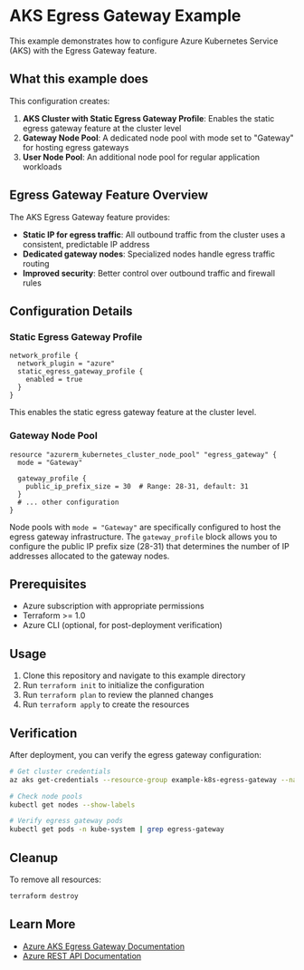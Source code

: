 # AKS Egress Gateway Example

This example demonstrates how to configure Azure Kubernetes Service (AKS) with the Egress Gateway feature.

## What this example does

This configuration creates:

1. **AKS Cluster with Static Egress Gateway Profile**: Enables the static egress gateway feature at the cluster level
2. **Gateway Node Pool**: A dedicated node pool with mode set to "Gateway" for hosting egress gateways
3. **User Node Pool**: An additional node pool for regular application workloads

## Egress Gateway Feature Overview

The AKS Egress Gateway feature provides:

- **Static IP for egress traffic**: All outbound traffic from the cluster uses a consistent, predictable IP address
- **Dedicated gateway nodes**: Specialized nodes handle egress traffic routing
- **Improved security**: Better control over outbound traffic and firewall rules

## Configuration Details

### Static Egress Gateway Profile

```hcl
network_profile {
  network_plugin = "azure"
  static_egress_gateway_profile {
    enabled = true
  }
}
```

This enables the static egress gateway feature at the cluster level.

### Gateway Node Pool

```hcl
resource "azurerm_kubernetes_cluster_node_pool" "egress_gateway" {
  mode = "Gateway"

  gateway_profile {
    public_ip_prefix_size = 30  # Range: 28-31, default: 31
  }
  # ... other configuration
}
```

Node pools with `mode = "Gateway"` are specifically configured to host the egress gateway infrastructure. The `gateway_profile` block allows you to configure the public IP prefix size (28-31) that determines the number of IP addresses allocated to the gateway nodes.

## Prerequisites

- Azure subscription with appropriate permissions
- Terraform >= 1.0
- Azure CLI (optional, for post-deployment verification)

## Usage

1. Clone this repository and navigate to this example directory
2. Run `terraform init` to initialize the configuration
3. Run `terraform plan` to review the planned changes
4. Run `terraform apply` to create the resources

## Verification

After deployment, you can verify the egress gateway configuration:

```bash
# Get cluster credentials
az aks get-credentials --resource-group example-k8s-egress-gateway --name example-aks

# Check node pools
kubectl get nodes --show-labels

# Verify egress gateway pods
kubectl get pods -n kube-system | grep egress-gateway
```

## Cleanup

To remove all resources:

```bash
terraform destroy
```

## Learn More

- [Azure AKS Egress Gateway Documentation](https://learn.microsoft.com/en-us/azure/aks/configure-static-egress-gateway)
- [Azure REST API Documentation](https://learn.microsoft.com/en-us/rest/api/aks/managed-clusters/create-or-update)